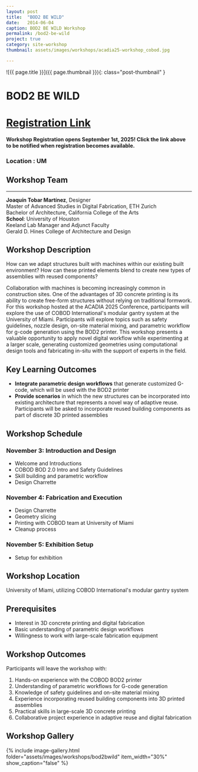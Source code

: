 ```yaml
---
layout: post
title:  "BOD2 BE WILD"
date:   2014-06-04
caption: BOD2 BE WILD Workshop
permalink: /bod2-be-wild
project: true
category: site-workshop
thumbnail: assets/images/workshops/acadia25-workshop_cobod.jpg

---
```


![{{ page.title }}]({{ page.thumbnail }}){: class="post-thumbnail" }

# BOD2 BE WILD

# [Registration Link](https://www.eventbrite.com/e/acadia-2025-workshops-tickets-1559581613589?aff=oddtdtcreator)

**Workshop Registration opens September 1st, 2025! Click the link above to be notified when registration becomes available.**

### Location : UM

## Workshop Team
---

**Joaquín Tobar Martínez**, Designer  
Master of Advanced Studies in Digital Fabrication, ETH Zurich  
Bachelor of Architecture, California College of the Arts  
**School**: University of Houston  
Keeland Lab Manager and Adjunct Faculty  
Gerald D. Hines College of Architecture and Design

## Workshop Description
How can we adapt structures built with machines within our existing built environment? How can these printed elements blend to create new types of assemblies with reused components?

Collaboration with machines is becoming increasingly common in construction sites. One of the advantages of 3D concrete printing is its ability to create free-form structures without relying on traditional formwork. For this workshop hosted at the ACADIA 2025 Conference, participants will explore the use of COBOD International's modular gantry system at the University of Miami. Participants will explore topics such as safety guidelines, nozzle design, on-site material mixing, and parametric workflow for g-code generation using the BOD2 printer. This workshop presents a valuable opportunity to apply novel digital workflow while experimenting at a larger scale, generating customized geometries using computational design tools and fabricating in-situ with the support of experts in the field.

## Key Learning Outcomes
- **Integrate parametric design workflows** that generate customized G-code, which will be used with the BOD2 printer
- **Provide scenarios** in which the new structures can be incorporated into existing architecture that represents a novel way of adaptive reuse. Participants will be asked to incorporate reused building components as part of discrete 3D printed assemblies

## Workshop Schedule

### November 3: Introduction and Design
- Welcome and Introductions
- COBOD BOD 2.0 Intro and Safety Guidelines
- Skill building and parametric workflow
- Design Charrette

### November 4: Fabrication and Execution
- Design Charrette
- Geometry slicing
- Printing with COBOD team at University of Miami
- Cleanup process

### November 5: Exhibition Setup
- Setup for exhibition

## Workshop Location
University of Miami, utilizing COBOD International's modular gantry system

## Prerequisites
- Interest in 3D concrete printing and digital fabrication
- Basic understanding of parametric design workflows
- Willingness to work with large-scale fabrication equipment

## Workshop Outcomes
Participants will leave the workshop with:
1. Hands-on experience with the COBOD BOD2 printer
2. Understanding of parametric workflows for G-code generation
3. Knowledge of safety guidelines and on-site material mixing
4. Experience incorporating reused building components into 3D printed assemblies
5. Practical skills in large-scale 3D concrete printing
6. Collaborative project experience in adaptive reuse and digital fabrication

## Workshop Gallery

{% include image-gallery.html folder="assets/images/workshops/bod2bwild" item_width="30%" show_caption="false" %}
